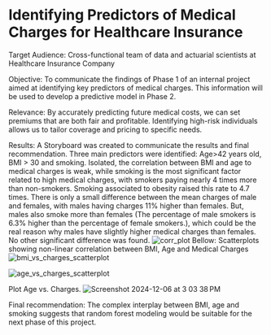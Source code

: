 # Identifying Predictors of Medical Charges for Healthcare Insurance

Target Audience: Cross-functional team of data and actuarial scientists at Healthcare Insurance Company

Objective: To communicate the findings of Phase 1 of an internal project aimed at identifying key predictors of medical charges. This information will be used to develop a predictive model in Phase 2.

Relevance: By accurately predicting future medical costs, we can set premiums that are both fair and profitable. Identifying high-risk individuals allows us to tailor coverage and pricing to specific needs.

Results: A Storyboard was created to communicate the results and final recommendation.
Three main predictors were identified: Age>42 years old, BMI > 30 and smoking. Isolated, the correlation between BMI and age to medical charges is weak, while smoking is the most significant factor related to high medical charges, with smokers paying nearly 4 times more than non-smokers. Smoking associated to obesity raised this rate to 4.7 times. 
There is only a small difference between the mean charges of male and females, with males having charges 11% higher than females. But, males also smoke more than females (The percentage of male smokers is 6.3% higher than the percentage of female smokers.), which could be the real reason why males have slightly higher medical charges than females.  
No other significant difference was found.
![corr_plot](https://github.com/user-attachments/assets/2369305c-1823-493b-9bf6-f02b17cabf6f)
Bellow: Scatterplots showing non-linear correlation between BMI, Age and Medical Charges
![bmi_vs_charges_scatterplot](https://github.com/user-attachments/assets/45b35b7e-2bc5-4592-968d-589baf680490)

![age_vs_charges_scatterplot](https://github.com/user-attachments/assets/62a443eb-15f1-4c48-be03-e5b4ae9bc732)

Plot Age vs. Charges. 
![Screenshot 2024-12-06 at 3 03 38 PM](https://github.com/user-attachments/assets/e2f23e9e-c9e2-4326-83ce-796306bf29fb)


Final recommendation: The complex interplay between BMI, age and smoking suggests that random forest modeling would be suitable for the next phase of this project.
